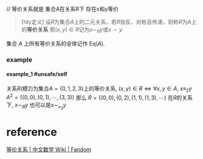 
// 等价关系就是 集合A在关系R下 存在x和y等价

> [!dy定义] 
> 设$R$为集合$A$上的二元关系，若$R$自反、对称且传递，则称$R$为$A$上的**等价关系**
> 若${\displaystyle (x,y)\in R}$记为$x\sim_{R}y$或$x\sim y$

集合 ${\displaystyle A}$ 上所有等价关系的全体记作 ${\displaystyle {\text{Eq}}(A).}$

### example
#### example_1 #unsafe/self 
关系$R$(模2)为集合$A=\{0,1,2,3\}$上的等价关系,
	$(x,y) \in R\iff \forall x,y\in A,~x\equiv_2 y$  
	$A^{2}= \{(0,0),(0,1),\cdots,(3,3)\}$
	那么 $R= \{(0,0),(0,2),(1,1),(1,3),\cdots\}$
	在$R$的关系下, $x\sim_{R}y$ 也可以是$x\sim_{\equiv _{2}}y$

# reference
[等价关系 | 中文数学 Wiki | Fandom](https://math.fandom.com/zh/wiki/%E7%AD%89%E4%BB%B7%E5%85%B3%E7%B3%BB?variant=zh)
